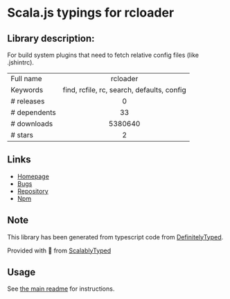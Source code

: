 
# Scala.js typings for rcloader


## Library description:
For build system plugins that need to fetch relative config files (like .jshintrc).

|                    |                 |
| ------------------ | :-------------: |
| Full name          | rcloader |
| Keywords           | find, rcfile, rc, search, defaults, config |
| # releases         | 0 |
| # dependents       | 33 |
| # downloads        | 5380640 |
| # stars            | 2 |

## Links
- [Homepage](https://github.com/spenceralger/rcloader)
- [Bugs](https://github.com/spenceralger/rcloader/issues)
- [Repository](https://github.com/spenceralger/rcloader)
- [Npm](https://www.npmjs.com/package/rcloader)
    


## Note
This library has been generated from typescript code from [DefinitelyTyped](https://definitelytyped.org).

Provided with :purple_heart: from [ScalablyTyped](https://github.com/oyvindberg/ScalablyTyped)

## Usage
See [the main readme](../../readme.md) for instructions.


